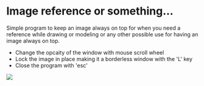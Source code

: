 ﻿# Image reference or something...

Simple program to keep an image always on top for when you need a reference while drawing or modeling or any other possible use for having an image always on top. 

- Change the opcaity of the window with mouse scroll wheel
- Lock the image in place making it a borderless window with the 'L' key
- Close the program with 'esc'

![](https://i.imgur.com/lR9Tvbt.gif)

